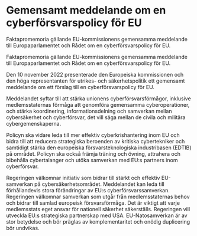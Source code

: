 # Gemensamt meddelande om en cyberförsvarspolicy för EU

Faktapromemoria gällande EU-kommissionens gemensamma meddelande till Europaparlamentet och Rådet om en cyberförsvarspolicy för EU.

Faktapromemoria gällande EU-kommissionens gemensamma meddelande till Europaparlamentet och Rådet om en cyberförsvarspolicy för EU.

Den 10 november 2022 presenterade den Europeiska kommissionen och den höga representanten för utrikes- och säkerhetspolitik ett gemensamt meddelande om ett förslag till en cyberförsvarspolicy för EU.

Meddelandet syftar till att stärka unionens cyberförsvarsförmågor, inklusive medlemsstaternas förmåga att genomföra gemensamma cyberoperationer, och stärka koordinering, informationsdelning och samverkan mellan cybersäkerhet och cyberförsvar, det vill säga mellan de civila och militära cybergemenskaperna.

Policyn ska vidare leda till mer effektiv cyberkrishantering inom EU och bidra till att reducera strategiska beroenden av kritiska cybertekniker och samtidigt stärka den europeiska försvarsteknologiska industribasen (EDTIB) på området. Policyn ska också främja träning och övning, attrahera och bibehålla cybertalanger och utöka samverkan med EU:s partners inom cyberförsvar.

Regeringen välkomnar initiativ som bidrar till stärkt och effektiv EU-samverkan på cybersäkerhetsområdet. Meddelandet kan leda till förhållandevis stora förändringar av EU:s cyberförsvarssamverkan. Regeringen välkomnar samverkan som utgår från medlemsstaternas behov och bidrar till samlad europeisk försvarsförmåga. Det är viktigt att varje medlemsstats eget ansvar för nationell säkerhet säkerställs. Regeringen vill utveckla EU:s strategiska partnerskap med USA. EU-Natosamverkan är av stor betydelse och bör präglas av komplementaritet och onödig duplicering bör undvikas.
